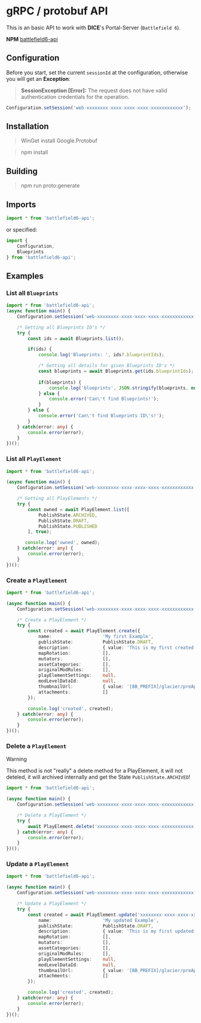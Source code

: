 # gRPC / protobuf API
This is an basic API to work with **DICE**'s Portal-Server (`Battlefield 6`).

**NPM** [battlefield6-api](https://www.npmjs.com/package/battlefield6-api)

## Configuration
Before you start, set the current `sessionId` at the configuration, otherwise you will get an **Exception**:
> **SessionException [Error]:** The request does not have valid authentication credentials for the operation.
```ts
Configuration.setSession('web-xxxxxxxx-xxxx-xxxx-xxxx-xxxxxxxxxxxx');
```

## Installation
> WinGet install Google.Protobuf

> npm install

## Building
> npm run proto:generate

## Imports
```ts
import * from 'battlefield6-api';
```

or specified:

```ts
import {
    Configuration,
    Blueprints
} from 'battlefield6-api';
```

## Examples
### List all `Blueprints`
```ts
import * from 'battlefield6-api';
(async function main() {
    Configuration.setSession('web-xxxxxxxx-xxxx-xxxx-xxxx-xxxxxxxxxxxx');

    /* Getting all Blueprints ID's */
    try {
        const ids = await Blueprints.list();

        if(ids) {
            console.log('Blueprints: ', ids?.blueprintIds);

            /* Getting all details for given Blueprints ID's */
            const blueprints = await Blueprints.get(ids.blueprintIds);
            
            if(blueprints) {
                console.log('blueprints', JSON.stringify(blueprints, null, 1));
            } else {
                console.error('Can\'t find Blueprints!');
            }
        } else {
            console.error('Can\'t find Blueprints ID\'s!');
        }
    } catch(error: any) {
        console.error(error);
    }
})();
```

### List all `PlayElement`
```ts
import * from 'battlefield6-api';

(async function main() {
    Configuration.setSession('web-xxxxxxxx-xxxx-xxxx-xxxx-xxxxxxxxxxxx');

    /* Getting all PlayElements */
    try {
        const owned = await PlayElement.list([
            PublishState.ARCHIVED,
            PublishState.DRAFT,
            PublishState.PUBLISHED
        ], true);

       console.log('owned', owned);
    } catch(error: any) {
        console.error(error);
    }
})();
```

### Create a `PlayElement`
```ts
import * from 'battlefield6-api';

(async function main() {
    Configuration.setSession('web-xxxxxxxx-xxxx-xxxx-xxxx-xxxxxxxxxxxx');

    /* Create a PlayElement */
    try {
        const created = await PlayElement.create({
            name:                   'My first Example',
            publishState:           PublishState.DRAFT,
            description:            { value: 'This is my first created example!' },
            mapRotation:            [],
            mutators:               [],
            assetCategories:        [],
            originalModRules:       [],
            playElementSettings:    null,
            modLevelDataId:         null,
            thumbnailUrl:           { value: '[BB_PREFIX]/glacier/preApprovedThumbnails/fallback-abea2685.jpg' },
            attachments:            []
        });

        console.log('created', created);
    } catch(error: any) {
        console.error(error);
    }
})();
```

### Delete a `PlayElement`
> [!WARNING]
> This method is not "really" a delete method for a PlayElement, it will not deteled, it will archived internally and get the State `PublishState.ARCHIVED`!
```ts
import * from 'battlefield6-api';

(async function main() {
    Configuration.setSession('web-xxxxxxxx-xxxx-xxxx-xxxx-xxxxxxxxxxxx');

    /* Delete a PlayElement */
    try {
        await PlayElement.delete('xxxxxxxx-xxxx-xxxx-xxxx-xxxxxxxxxxxx');
    } catch(error: any) {
        console.error(error);
    }
})();
```

### Update a `PlayElement`
```ts
import * from 'battlefield6-api';

(async function main() {
    Configuration.setSession('web-xxxxxxxx-xxxx-xxxx-xxxx-xxxxxxxxxxxx');

    /* Update a PlayElement */
    try {
        const created = await PlayElement.update('xxxxxxxx-xxxx-xxxx-xxxx-xxxxxxxxxxxx', {
            name:                   'My updated Example',
            publishState:           PublishState.DRAFT,
            description:            { value: 'This is my first updated example!' },
            mapRotation:            [],
            mutators:               [],
            assetCategories:        [],
            originalModRules:       [],
            playElementSettings:    null,
            modLevelDataId:         null,
            thumbnailUrl:           { value: '[BB_PREFIX]/glacier/preApprovedThumbnails/fallback-abea2685.jpg' },
            attachments:            []
        });

        console.log('created', created);
    } catch(error: any) {
        console.error(error);
    }
})();
```
